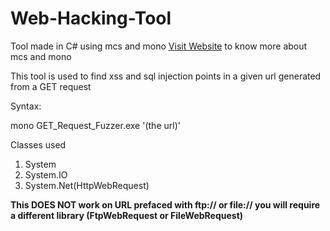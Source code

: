 # Web-Hacking-Tool
Tool made in C# using mcs and mono
[Visit Website](https://installlion.com/kali/kali/main/m/mono-mcs/install/index.html) to know more about mcs and mono

This tool is used to find xss and sql injection points in a given url generated from a GET request
<p> Syntax:
  
mono GET_Request_Fuzzer.exe '(the url)'

</p>

 Classes used 
  1. System
  2. System.IO
  3. System.Net(HttpWebRequest)
  


**This DOES NOT work on URL prefaced with ftp:// or file:// you will require a different library (FtpWebRequest or FileWebRequest)**
  
